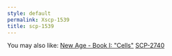 ```yaml
---
style: default
permalink: Xscp-1539
title: scp-1539
---
```

You may also like:
[New Age - Book I: "Cells"](http://scp-wiki.net/new-age-1)
[SCP-2740](http://scp-wiki.net/scp-2740)